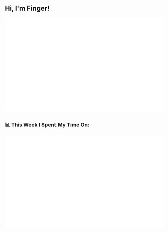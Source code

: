 <h2> Hi, I'm Finger!</h2>

<img align="right" src="https://raw.githubusercontent.com/spianmo/github-stats/master/generated/overview.svg#gh-light-mode-only">

<!-- <img align="right" height="160em" src="https://github-readme-stats-eight-theta.vercel.app/api/top-langs/?username=spianmo&layout=compact&langs_count=8&theme=algolia"/>	 -->
	
```go
package main

type Me struct {
	Name   string
	Job    string
	Code   string
	Skills string
}

func main() {
	me := &Me{
		Name:   "Finger",
		Job:    "Client-side Engineer",
		Code:   "Java, Kotlin, C#, Rust and C++ and Others",
		Skills: "Android, Security, Cross-platform client, NLP, CV, ASR ^o^",
	}
	_ = me
}
```


<h3>📊 This Week I Spent My Time On:</h3>
<img align='right' src="https://raw.githubusercontent.com/spianmo/github-stats/master/generated/languages.svg#gh-light-mode-only">

<!--START_SECTION:waka-->

```txt
Vue.js           18 hrs 39 mins  █████████████████░░░░░░░░   67.96 %
TypeScript       4 hrs 12 mins   ████░░░░░░░░░░░░░░░░░░░░░   15.34 %
JSON             2 hrs 7 mins    ██░░░░░░░░░░░░░░░░░░░░░░░   07.74 %
SCSS             38 mins         ▓░░░░░░░░░░░░░░░░░░░░░░░░   02.35 %
Java             34 mins         ▓░░░░░░░░░░░░░░░░░░░░░░░░   02.08 %
```

<!--END_SECTION:waka-->
